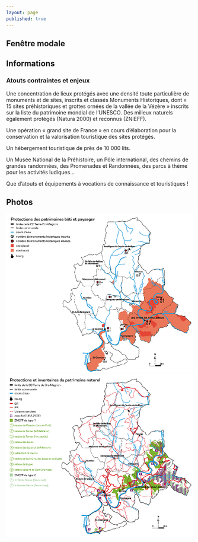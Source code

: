 ```yaml
---
layout: page
published: true
---
```


## Fenêtre modale

## Informations
### Atouts contraintes et enjeux
Une concentration de lieux protégés avec une densité toute particulière de monuments et de sites, inscrits et classés Monuments Historiques, dont « 15 sites préhistoriques et grottes ornées de la vallée de la Vézère » inscrits sur la liste du patrimoine mondial de l’UNESCO.        Des milieux naturels également protégés (Natura 2000) et reconnus (ZNIEFF).   

Une opération « grand site de France » en cours d’élaboration pour la conservation et la valorisation touristique des sites protégés.

Un hébergement touristique de près de 10 000 lits.

Un Musée National de la Préhistoire, un Pôle international, des chemins de grandes randonnées, des Promenades et Randonnées, des parcs à thème pour les activités ludiques...

Que d’atouts  et équipements à vocations de connaissance et touristiques !

## Photos
![Protections des patrimoines bâti et paysager](data/images/9/atouts/Carte_atout_bat.jpg)
![Protections et inventaires du patrimoine naturel](data/images/9/atouts/Carte_atout_nat.jpg)